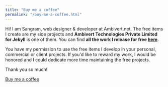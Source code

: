 ```yaml
---
title: "Buy me a coffee"
permalink: "/buy-me-a-coffee.html"
---
```


Hi! I am Sangram, web designer & developer at Ambivert.net. The free items I create are my side projects and **Ambivert Technologies Private Limited for Jekyll** is one of them. You can find **all the work I release for free [here](https://www.wdevops.com/category/free-themes-templates/)**. 

You have my permission to use the free items I develop in your personal, commercial or client projects. If you'd like to reward my work, I would be honored and I could dedicate more time maintaining the free projects. 

Thank you so much!

<a class="btn btn-danger" href="https://www.wdevops.com/donate/">Buy me a coffee</a>

